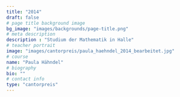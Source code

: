 ```yaml
---
title: "2014"
draft: false
# page title background image
bg_image: "images/backgrounds/page-title.png"
# meta description
description : "Studium der Mathematik in Halle"
# teacher portrait
image: "images/cantorpreis/paula_haehndel_2014_bearbeitet.jpg"
# course
name: "Paula Hähndel"
# biography
bio: ""
# contact info
type: "cantorpreis"
---
```


